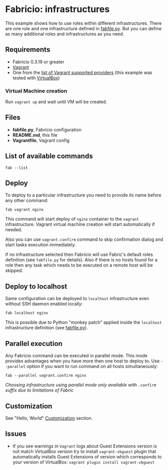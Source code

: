 # Fabricio: infrastructures

This example shows how to use roles within different infrastructures. There are one role and one infrastructure defined in [fabfile.py](fabfile.py). But you can define as many additional roles and infrastructures as you need.

## Requirements
* Fabricio 0.3.19 or greater
* [Vagrant](https://www.vagrantup.com)
* One from the [list of Vagrant supported providers](https://www.vagrantup.com/docs/providers/) (this example was tested with [VirtualBox](https://www.virtualbox.org/))

### Virtual Machine creation

Run `vagrant up` and wait until VM will be created.

## Files
* __fabfile.py__, Fabricio configuration
* __README.md__, this file
* __Vagrantfile__, Vagrant config

## List of available commands

    fab --list

## Deploy

To deploy to a particular infrastructure you need to provide its name before any other command:

    fab vagrant nginx
    
This command will start deploy of `nginx` container to the `vagrant` infrastructure. Vagrant virtual machine creation will start automatically if needed.

Also you can use `vagrant.confirm` command to skip confirmation dialog and start tasks execution immediately.

If no infrastructure selected then Fabricio will use Fabric's default roles definition (see `fabfile.py` for details). Also if there is no hosts found for a role then any task which needs to be executed on a remote host will be skipped.

## Deploy to localhost

Same configuration can be deployed to `localhost` infrastructure even without SSH daemon enabled locally:

    fab localhost nginx
    
This is possible due to Python "monkey patch" applied inside the `localhost` infrastructure definition (see [fabfile.py](fabfile.py#L28)).

## Parallel execution

Any Fabricio command can be executed in parallel mode. This mode provides advantages when you have more then one host to deploy to. Use `--parallel` option if you want to run command on all hosts simultaneously:

    fab --parallel vagrant.confirm nginx
    
*Choosing infrastructure using parallel mode only available with `.confirm` suffix due to limitations of Fabric*

## Customization

See "Hello, World" [Customization](../hello_world/#customization) section.

## Issues

* If you see warnings in `Vagrant` logs about Guest Extensions version is not match VirtualBox version try to install `vagrant-vbguest` plugin that automatically installs Guest Extensions of version which corresponds to your version of VirtualBox: `vagrant plugin install vagrant-vbguest`
